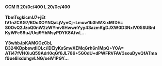 #### GCM R 20/0c/400 L 20/0c/400
**TbmTsgkicmU7+jEt**<br/>**lV1nZCKG7/BOcXOYNQaLjVynCj+Lmuw1b3hWXixMfDE=**<br/>**S0OvQ2JzoQ0nW2zWYmvSHwwnYyy43azmKgDJXW0D3NxIV05SUBntKyWFeS8uJ/Uqi9YbMsyPDYK8AfwL...**<br/><br/>
**Y3whbJpKAMGGzCbL**<br/>**B324KDpbowdIOLc/lDEiyKsSmvXEMqGrh6n1MpQ+Y0A=**<br/>**ATi47fVH0iuQ59AdrI0qGf6JL766+5G0dU+dPWFRVFAV3souDyvQfATmaf9ue8ixduhgvLNG/oeW1PGY...**